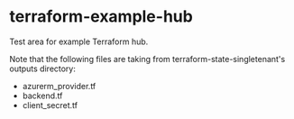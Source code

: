# terraform-example-hub

Test area for example Terraform hub.

Note that the following files are taking from terraform-state-singletenant's outputs directory:

* azurerm_provider.tf
* backend.tf
* client_secret.tf
